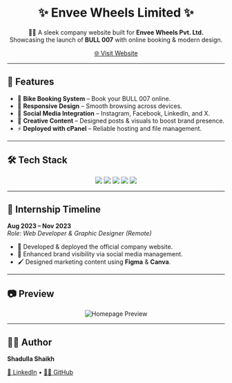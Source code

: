 <h1 align="center">✨ Envee Wheels Limited ✨</h1>

<p align="center">
  🚴‍♂️ A sleek company website built for <b>Envee Wheels Pvt. Ltd.</b> <br/>
  Showcasing the launch of <b>BULL 007</b> with online booking & modern design.
</p>

<p align="center">
  <a href="https://envee-intern.netlify.app" target="_blank">
    🌐 Visit Website
  </a>
</p>

---

## 🚀 Features
- 🛵 **Bike Booking System** – Book your BULL 007 online.  
- 📱 **Responsive Design** – Smooth browsing across devices.  
- 📢 **Social Media Integration** – Instagram, Facebook, LinkedIn, and X.  
- 🎨 **Creative Content** – Designed posts & visuals to boost brand presence.  
- ⚡ **Deployed with cPanel** – Reliable hosting and file management.  

---

## 🛠️ Tech Stack
<p align="center">
  <img src="https://img.shields.io/badge/Frontend-HTML%20%7C%20CSS%20%7C%20JavaScript-blue?style=for-the-badge" />
  <img src="https://img.shields.io/badge/Backend-Node.js-green?style=for-the-badge" />
  <img src="https://img.shields.io/badge/Database-SQL-orange?style=for-the-badge" />
  <img src="https://img.shields.io/badge/Hosting-cPanel-lightgrey?style=for-the-badge" />
  <img src="https://img.shields.io/badge/Design-Figma%20%7C%20Canva-purple?style=for-the-badge" />
</p>

---

## 📅 Internship Timeline
**Aug 2023 – Nov 2023**  
*Role: Web Developer & Graphic Designer (Remote)*  

- 🚀 Developed & deployed the official company website.  
- 🎯 Enhanced brand visibility via social media management.  
- 🖌️ Designed marketing content using **Figma** & **Canva**.  

---

## 📷 Preview
<p align="center">
  <img src="https://via.placeholder.com/800x400?text=Envee+Wheels+Homepage" alt="Homepage Preview" />
</p>

---

## 👨‍💻 Author
**Shadulla Shaikh**  
<p>
  <a href="https://www.linkedin.com/in/sshadulla22" target="_blank">💼 LinkedIn</a> •
  <a href="https://github.com/sshadulla22" target="_blank">👨‍💻 GitHub</a>
</p>
